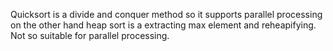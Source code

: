 Quicksort is a divide and conquer method so it supports parallel processing
on the other hand heap sort is a extracting max element and reheapifying. Not so suitable for parallel processing.
